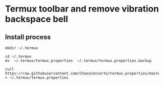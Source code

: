 
# Termux toolbar and remove vibration  backspace bell

## Install process

    mkdir ~/.termux

    cd ~/.termux
    mv  ~/.termux/termux.properties  ~/.termux/termux.properties.backup

    curl https://raw.githubusercontent.com/ChaosConcerto/termux.properties/master/termux.properties > ~/.termux/termux.properties

